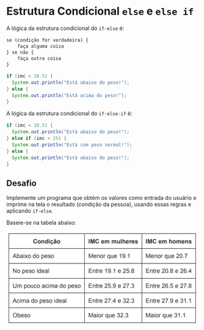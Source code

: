 # Estrutura Condicional `else` e `else if`

A lógica da estrutura condicional do `if-else` é:

```
se (condição for verdadeira) {
    faça alguma coisa
} se não {
    faça outra coisa
}
```

```java
if (imc < 18.5) {
  System.out.println("Está abaixo do peso!");
} else {
  System.out.println("Está acima do peso!");
}
```

A lógica da estrutura condicional do `if-else-if` é:

```java
if (imc < 18.5) {
  System.out.println("Está abaixo do peso!");
} else if (imc < 25) {
  System.out.println("Está com peso normal!");
} else {
  System.out.println("Está abaixo do peso!");
}
```

## Desafio

Implemente um programa que obtém os valores como entrada do usuário e
imprime na tela o resultado (condição da pessoa), usando essas regras e
aplicando `if-else`.

Baseie-se na tabela abaixo:

![imc table](./imc-table-challange.png)